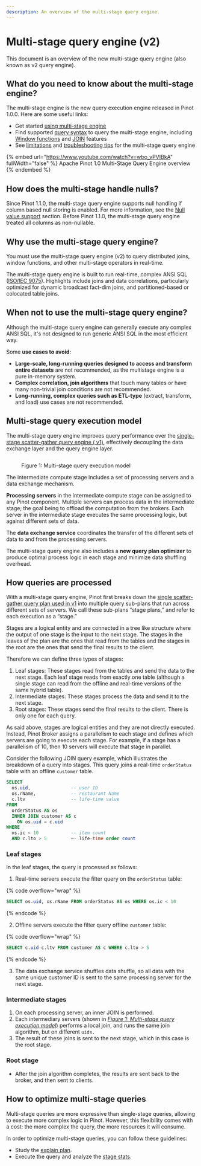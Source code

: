 ```yaml
---
description: An overview of the multi-stage query engine.
---
```


# Multi-stage query engine (v2)

This document is an overview of the new multi-stage query engine (also known as v2 query engine).

## What do you need to know about the multi-stage engine?

The multi-stage engine is the new query execution engine released in Pinot 1.0.0. Here are some useful links:

* Get started [using multi-stage engine](../developers/advanced/v2-multi-stage-query-engine.md)
* Find supported [query syntax](../users/user-guide-query/query-syntax/) to query the multi-stage engine, including [Window functions](../users/user-guide-query/query-syntax/windows-functions.md) and [JOIN](../users/user-guide-query/query-syntax/joins.md) features
* See [limitations](../developers/advanced/troubleshoot-multi-stage-query-engine.md#limitations-of-the-multi-stage-query-engine) and [troubleshooting tips](../developers/advanced/troubleshoot-multi-stage-query-engine.md#troubleshoot-errors) for the multi-stage query engine&#x20;

{% embed url="https://www.youtube.com/watch?v=wbo_vPVIBkA" fullWidth="false" %}
Apache Pinot 1.0 Multi-Stage Query Engine overview
{% endembed %}

## How does the multi-stage handle nulls?
Since Pinot 1.1.0, the multi-stage query engine supports null handling if column based null storing is enabled.
For more information, see the [Null value support](../developers/advanced/null-value-support.md) section.
Before Pinot 1.1.0, the multi-stage query engine treated all columns as non-nullable.

## Why use the multi-stage query engine?

You must use the multi-stage query engine (v2) to query distributed joins, window functions, and other multi-stage operators in real-time.

The multi-stage query engine is built to run real-time, complex ANSI SQL ([ISO/IEC 9075](https://en.wikipedia.org/wiki/ISO/IEC\_9075)). Highlights include joins and data correlations, particularly optimized for dynamic broadcast fact-dim joins, and partitioned-based or colocated table joins.

## When not to use the multi-stage query engine?

Although the multi-stage query engine can generally execute any complex ANSI SQL, it's not designed to run generic ANSI SQL in the most efficient way.&#x20;

Some **use cases to avoid**:

* **Large-scale, long-running queries designed to access and transform entire datasets** are not recommended, as the multistage engine is a pure in-memory system.
* **Complex correlation, join algorithms** that touch many tables or have many non-trivial join conditions are not recommended.
* **Long-running, complex queries such as ETL-type** (extract, transform, and load) use cases are not recommended.

## Multi-stage query execution model

The multi-stage query engine improves query performance over the [single-stage scatter-gather query engine ( v1)](https://docs.pinot.apache.org/reference/single-stage-engine), effectively decoupling the data exchange layer and the query engine layer.

<figure><img src="../.gitbook/assets/Multi-Stage-Query-Engine-2 (2).png" alt=""><figcaption><p>Figure 1: Multi-stage query execution model</p></figcaption></figure>

The intermediate compute stage includes a set of processing servers and a data exchange mechanism.&#x20;

**Processing servers** in the intermediate compute stage can be assigned to any Pinot component. Multiple servers can process data in the intermediate stage; the goal being to offload the computation from the brokers. Each server in the intermediate stage executes the same processing logic, but against different sets of data.&#x20;

The **data exchange service** coordinates the transfer of the different sets of data to and from the processing servers.

The multi-stage query engine also includes a **new query plan optimizer** to produce optimal process logic in each stage and minimize data shuffling overhead.

## How queries are processed

With a multi-stage query engine, Pinot first breaks down the [single scatter-gather query plan used in v1](https://docs.pinot.apache.org/reference/single-stage-engine) into multiple query sub-plans that run across different sets of servers. 
We call these sub-plans “stage plans,” and refer to each execution as a “stage.”

Stages are a logical entity and are connected in a tree like structure where the output of one stage is the input to the
next stage. 
The stages in the leaves of the plan are the ones that read from the tables and the stages in the root are the ones that
send the final results to the client.

Therefore we can define three types of stages:
1. Leaf stages: These stages read from the tables and send the data to the next stage. Each leaf stage reads from
   exactly one table (although a single stage can read from the offline and real-time versions of the same hybrid 
   table).
2. Intermediate stages: These stages process the data and send it to the next stage.
3. Root stages: These stages send the final results to the client. There is only one for each query.

As said above, stages are logical entities and they are not directly executed.
Instead, Pinot Broker assigns a parallelism to each stage and defines which servers are going to execute each stage.
For example, if a stage has a parallelism of 10, then 10 servers will execute that stage in parallel.

Consider the following JOIN query example, which illustrates the breakdown of a query into stages. 
This query joins a real-time `orderStatus` table with an offline `customer` table.

```sql
SELECT 
  os.uid,               -- user ID
  os.rName,             -- restaurant Name
  c.ltv                 -- life-time value
FROM
  orderStatus AS os 
  INNER JOIN customer AS c
    ON os.uid = c.uid
WHERE
  os.ic < 10            -- item count
  AND c.lto > 5         –- life-time order count
```

### Leaf stages

In the leaf stages, the query is processed as follows:

1. Real-time servers execute the filter query on the `orderStatus` table:

{% code overflow="wrap" %}
```sql
SELECT os.uid, os.rName FROM orderStatus AS os WHERE os.ic < 10
```
{% endcode %}

2. Offline servers execute the filter query offline `customer` table:

{% code overflow="wrap" %}
```sql
SELECT c.uid c.ltv FROM customer AS c WHERE c.lto > 5
```
{% endcode %}

3. The data exchange service shuffles data shuffle, so all data with the same unique customer ID is sent to the same processing server for the next stage.

### Intermediate stages

1. On each processing server, an inner JOIN is performed.
2. Each intermediary servers (shown in [_Figure 1: Multi-stage query execution model_](multi-stage-engine.md#multi-stage-query-execution-model)) performs a local join, and
   runs the same join algorithm, but on different `uids.`
3. The result of these joins is sent to the next stage, which in this case is the root stage.

### Root stage

* After the join algorithm completes, the results are sent back to the broker, and then sent to clients.

## How to optimize multi-stage queries

Multi-stage queries are more expressive than single-stage queries, allowing to execute more complex logic in Pinot.
However, this flexibility comes with a cost: the more complex the query, the more resources it will consume.

In order to optimize multi-stage queries, you can follow these guidelines:
* Study the [explain plan](../users/user-guide-query/multi-stage-query/understanding-multi-stage-explain.md).
* Execute the query and analyze the [stage stats](../users/user-guide-query/multi-stage-query/understanding-stage-stats.md).
